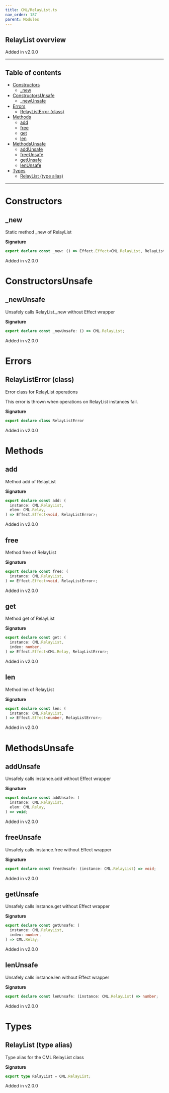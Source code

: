 ```yaml
---
title: CML/RelayList.ts
nav_order: 187
parent: Modules
---
```


## RelayList overview

Added in v2.0.0

---

<h2 class="text-delta">Table of contents</h2>

- [Constructors](#constructors)
  - [\_new](#_new)
- [ConstructorsUnsafe](#constructorsunsafe)
  - [\_newUnsafe](#_newunsafe)
- [Errors](#errors)
  - [RelayListError (class)](#relaylisterror-class)
- [Methods](#methods)
  - [add](#add)
  - [free](#free)
  - [get](#get)
  - [len](#len)
- [MethodsUnsafe](#methodsunsafe)
  - [addUnsafe](#addunsafe)
  - [freeUnsafe](#freeunsafe)
  - [getUnsafe](#getunsafe)
  - [lenUnsafe](#lenunsafe)
- [Types](#types)
  - [RelayList (type alias)](#relaylist-type-alias)

---

# Constructors

## \_new

Static method \_new of RelayList

**Signature**

```ts
export declare const _new: () => Effect.Effect<CML.RelayList, RelayListError>;
```

Added in v2.0.0

# ConstructorsUnsafe

## \_newUnsafe

Unsafely calls RelayList.\_new without Effect wrapper

**Signature**

```ts
export declare const _newUnsafe: () => CML.RelayList;
```

Added in v2.0.0

# Errors

## RelayListError (class)

Error class for RelayList operations

This error is thrown when operations on RelayList instances fail.

**Signature**

```ts
export declare class RelayListError
```

Added in v2.0.0

# Methods

## add

Method add of RelayList

**Signature**

```ts
export declare const add: (
  instance: CML.RelayList,
  elem: CML.Relay,
) => Effect.Effect<void, RelayListError>;
```

Added in v2.0.0

## free

Method free of RelayList

**Signature**

```ts
export declare const free: (
  instance: CML.RelayList,
) => Effect.Effect<void, RelayListError>;
```

Added in v2.0.0

## get

Method get of RelayList

**Signature**

```ts
export declare const get: (
  instance: CML.RelayList,
  index: number,
) => Effect.Effect<CML.Relay, RelayListError>;
```

Added in v2.0.0

## len

Method len of RelayList

**Signature**

```ts
export declare const len: (
  instance: CML.RelayList,
) => Effect.Effect<number, RelayListError>;
```

Added in v2.0.0

# MethodsUnsafe

## addUnsafe

Unsafely calls instance.add without Effect wrapper

**Signature**

```ts
export declare const addUnsafe: (
  instance: CML.RelayList,
  elem: CML.Relay,
) => void;
```

Added in v2.0.0

## freeUnsafe

Unsafely calls instance.free without Effect wrapper

**Signature**

```ts
export declare const freeUnsafe: (instance: CML.RelayList) => void;
```

Added in v2.0.0

## getUnsafe

Unsafely calls instance.get without Effect wrapper

**Signature**

```ts
export declare const getUnsafe: (
  instance: CML.RelayList,
  index: number,
) => CML.Relay;
```

Added in v2.0.0

## lenUnsafe

Unsafely calls instance.len without Effect wrapper

**Signature**

```ts
export declare const lenUnsafe: (instance: CML.RelayList) => number;
```

Added in v2.0.0

# Types

## RelayList (type alias)

Type alias for the CML RelayList class

**Signature**

```ts
export type RelayList = CML.RelayList;
```

Added in v2.0.0
